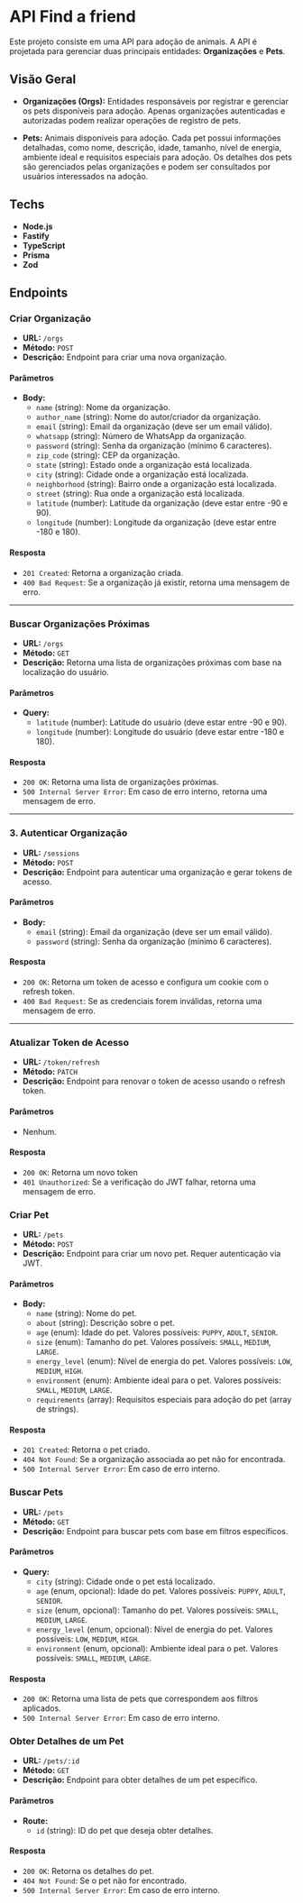 # API Find a friend

Este projeto consiste em uma API para adoção de animais. A API é projetada para gerenciar duas principais entidades: **Organizações** e **Pets**. 

## Visão Geral

- **Organizações (Orgs):** Entidades responsáveis por registrar e gerenciar os pets disponíveis para adoção. Apenas organizações autenticadas e autorizadas podem realizar operações de registro de pets.

- **Pets:** Animais disponíveis para adoção. Cada pet possui informações detalhadas, como nome, descrição, idade, tamanho, nível de energia, ambiente ideal e requisitos especiais para adoção. Os detalhes dos pets são gerenciados pelas organizações e podem ser consultados por usuários interessados na adoção.

## Techs

- **Node.js** 
- **Fastify** 
- **TypeScript** 
- **Prisma** 
- **Zod** 

## Endpoints

### Criar Organização

- **URL:** `/orgs`
- **Método:** `POST`
- **Descrição:** Endpoint para criar uma nova organização.

#### Parâmetros

- **Body:**
  - `name` (string): Nome da organização.
  - `author_name` (string): Nome do autor/criador da organização.
  - `email` (string): Email da organização (deve ser um email válido).
  - `whatsapp` (string): Número de WhatsApp da organização.
  - `password` (string): Senha da organização (mínimo 6 caracteres).
  - `zip_code` (string): CEP da organização.
  - `state` (string): Estado onde a organização está localizada.
  - `city` (string): Cidade onde a organização está localizada.
  - `neighborhood` (string): Bairro onde a organização está localizada.
  - `street` (string): Rua onde a organização está localizada.
  - `latitude` (number): Latitude da organização (deve estar entre -90 e 90).
  - `longitude` (number): Longitude da organização (deve estar entre -180 e 180).

#### Resposta

- `201 Created`: Retorna a organização criada.
- `400 Bad Request`: Se a organização já existir, retorna uma mensagem de erro.

---

### Buscar Organizações Próximas

- **URL:** `/orgs`
- **Método:** `GET`
- **Descrição:** Retorna uma lista de organizações próximas com base na localização do usuário.

#### Parâmetros

- **Query:**
  - `latitude` (number): Latitude do usuário (deve estar entre -90 e 90).
  - `longitude` (number): Longitude do usuário (deve estar entre -180 e 180).

#### Resposta

- `200 OK`: Retorna uma lista de organizações próximas.
- `500 Internal Server Error`: Em caso de erro interno, retorna uma mensagem de erro.

---

### 3. Autenticar Organização

- **URL:** `/sessions`
- **Método:** `POST`
- **Descrição:** Endpoint para autenticar uma organização e gerar tokens de acesso.

#### Parâmetros

- **Body:**
  - `email` (string): Email da organização (deve ser um email válido).
  - `password` (string): Senha da organização (mínimo 6 caracteres).

#### Resposta

- `200 OK`: Retorna um token de acesso e configura um cookie com o refresh token.
- `400 Bad Request`: Se as credenciais forem inválidas, retorna uma mensagem de erro.

---

### Atualizar Token de Acesso

- **URL:** `/token/refresh`
- **Método:** `PATCH`
- **Descrição:** Endpoint para renovar o token de acesso usando o refresh token.

#### Parâmetros

- Nenhum.

#### Resposta

- `200 OK`: Retorna um novo token
- `401 Unauthorized`: Se a verificação do JWT falhar, retorna uma mensagem de erro.


### Criar Pet

- **URL:** `/pets`
- **Método:** `POST`
- **Descrição:** Endpoint para criar um novo pet. Requer autenticação via JWT.

#### Parâmetros

- **Body:**
  - `name` (string): Nome do pet.
  - `about` (string): Descrição sobre o pet.
  - `age` (enum): Idade do pet. Valores possíveis: `PUPPY`, `ADULT`, `SENIOR`.
  - `size` (enum): Tamanho do pet. Valores possíveis: `SMALL`, `MEDIUM`, `LARGE`.
  - `energy_level` (enum): Nível de energia do pet. Valores possíveis: `LOW`, `MEDIUM`, `HIGH`.
  - `environment` (enum): Ambiente ideal para o pet. Valores possíveis: `SMALL`, `MEDIUM`, `LARGE`.
  - `requirements` (array): Requisitos especiais para adoção do pet (array de strings).

#### Resposta

- `201 Created`: Retorna o pet criado.
- `404 Not Found`: Se a organização associada ao pet não for encontrada.
- `500 Internal Server Error`: Em caso de erro interno.

### Buscar Pets

- **URL:** `/pets`
- **Método:** `GET`
- **Descrição:** Endpoint para buscar pets com base em filtros específicos.

#### Parâmetros

- **Query:**
  - `city` (string): Cidade onde o pet está localizado.
  - `age` (enum, opcional): Idade do pet. Valores possíveis: `PUPPY`, `ADULT`, `SENIOR`.
  - `size` (enum, opcional): Tamanho do pet. Valores possíveis: `SMALL`, `MEDIUM`, `LARGE`.
  - `energy_level` (enum, opcional): Nível de energia do pet. Valores possíveis: `LOW`, `MEDIUM`, `HIGH`.
  - `environment` (enum, opcional): Ambiente ideal para o pet. Valores possíveis: `SMALL`, `MEDIUM`, `LARGE`.

#### Resposta

- `200 OK`: Retorna uma lista de pets que correspondem aos filtros aplicados.
- `500 Internal Server Error`: Em caso de erro interno.

### Obter Detalhes de um Pet

- **URL:** `/pets/:id`
- **Método:** `GET`
- **Descrição:** Endpoint para obter detalhes de um pet específico.

#### Parâmetros

- **Route:**
  - `id` (string): ID do pet que deseja obter detalhes.

#### Resposta

- `200 OK`: Retorna os detalhes do pet.
- `404 Not Found`: Se o pet não for encontrado.
- `500 Internal Server Error`: Em caso de erro interno.

